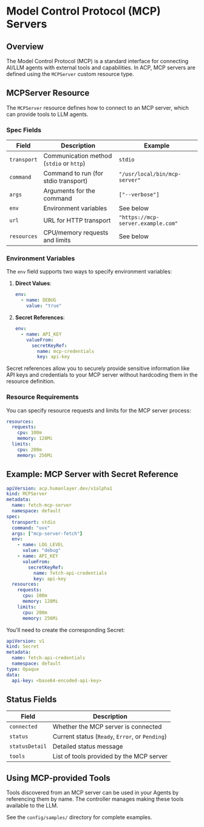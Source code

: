 # Model Control Protocol (MCP) Servers

## Overview

The Model Control Protocol (MCP) is a standard interface for connecting AI/LLM agents with external tools and capabilities. In ACP, MCP servers are defined using the `MCPServer` custom resource type.

## MCPServer Resource

The `MCPServer` resource defines how to connect to an MCP server, which can provide tools to LLM agents.

### Spec Fields

| Field | Description | Example |
|-------|-------------|---------|
| `transport` | Communication method (`stdio` or `http`) | `stdio` |
| `command` | Command to run (for stdio transport) | `"/usr/local/bin/mcp-server"` |
| `args` | Arguments for the command | `["--verbose"]` |
| `env` | Environment variables | See below |
| `url` | URL for HTTP transport | `"https://mcp-server.example.com"` |
| `resources` | CPU/memory requests and limits | See below |

### Environment Variables

The `env` field supports two ways to specify environment variables:

1. **Direct Values**:
   ```yaml
   env:
     - name: DEBUG
       value: "true"
   ```

2. **Secret References**:
   ```yaml
   env:
     - name: API_KEY
       valueFrom:
         secretKeyRef:
           name: mcp-credentials
           key: api-key
   ```

Secret references allow you to securely provide sensitive information like API keys and credentials to your MCP server without hardcoding them in the resource definition.

### Resource Requirements

You can specify resource requests and limits for the MCP server process:

```yaml
resources:
  requests:
    cpu: 100m
    memory: 128Mi
  limits:
    cpu: 200m
    memory: 256Mi
```

## Example: MCP Server with Secret Reference

```yaml
apiVersion: acp.humanlayer.dev/v1alpha1 
kind: MCPServer
metadata:
  name: fetch-mcp-server
  namespace: default
spec:
  transport: stdio
  command: "uvx"
  args: ["mcp-server-fetch"]
  env:
    - name: LOG_LEVEL
      value: "debug"
    - name: API_KEY
      valueFrom:
        secretKeyRef:
          name: fetch-api-credentials
          key: api-key
  resources:
    requests:
      cpu: 100m
      memory: 128Mi
    limits:
      cpu: 200m
      memory: 256Mi
```

You'll need to create the corresponding Secret:

```yaml
apiVersion: v1
kind: Secret
metadata:
  name: fetch-api-credentials
  namespace: default
type: Opaque
data:
  api-key: <base64-encoded-api-key>
```

## Status Fields

| Field | Description |
|-------|-------------|
| `connected` | Whether the MCP server is connected |
| `status` | Current status (`Ready`, `Error`, or `Pending`) |
| `statusDetail` | Detailed status message |
| `tools` | List of tools provided by the MCP server |

## Using MCP-provided Tools

Tools discovered from an MCP server can be used in your Agents by referencing them by name. The controller manages making these tools available to the LLM.

See the `config/samples/` directory for complete examples.